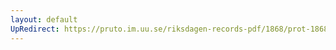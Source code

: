 ```yaml
---
layout: default
UpRedirect: https://pruto.im.uu.se/riksdagen-records-pdf/1868/prot-1868--fk--418/prot-1868--fk--418_018.pdf
---
```

